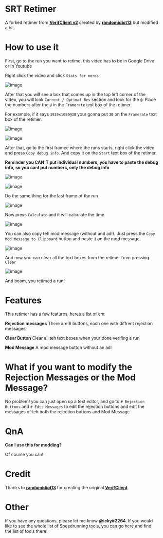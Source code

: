 # SRT Retimer
A forked retimer from **[VerifClient v2](https://github.com/randomidiot13/queueclient)** created by **[randomidiot13](https://github.com/randomidiot13)** but modified a bit.

# How to use it
First, go to the run you want to retime, this video has to be in Google Drive or in Youtube

Right click the video and click `Stats for nerds`

![image](assets/ss1.jpg)

After that you will see a box that comes up in the top left corner of the video, you will look `Current / Optimal Res` section and look for the `@`. Place the numbers after the `@` in the `Framerate` text box of the retimer.

For example, if it says `1920x1080@30` your gonna put `30` on the `Framerate` text box of the retimer.

![image](assets/ss2.jpg)

![image](assets/ss3.jpg)

After that, go to the first framee where the runs starts, right click the video and press `Copy debug info`. And copy it on the `Start` text box of the retimer.

**Reminder you CAN'T put individual numbers, you have to paste the debug info, so you cant put numbers, only the debug info**

![image](assets/ss4.jpg)

![image](assets/ss5.jpg)

Do the same thing for the last frame of the run

![image](assets/ss6.jpg)

Now press `Calculate` and it will calculate the time.

![image](assets/ss7.jpg)

You can also copy teh mod message (without and ad!). Just press the `Copy Mod Message to Clipboard` button and paste it on the mod message.

![image](assets/ss8.jpg)

And now you can clear all the text boxes from the retimer from pressing `Clear`

![image](assets/ss9.jpg)

And boom, you retimed a run!

# Features
This retimer has a few features, heres a list of em:

**Rejection messages**
There are 6 buttons, each one with diffrent rejection messages

**Clear Button**
Clear all teh text boxes when your done verifing a run

**Mod Message**
A mod message button without an ad!

# What if you want to modify the Rejection Messages or the Mod Message?
No problem! you can just open up a text editor, and go to `# Rejection Buttons` and `# Edit Messages` to edit the rejection buttons and edit the messages of teh both the rejection buttons and Mod Message

# QnA
**Can I use this for modding?**

Of course you can!

# Credit
Thanks to **[randomidiot13](https://github.com/randomidiot13)** for creating the original **[VerifClient](https://github.com/randomidiot13/queueclient)**

# Other
If you have any questions, please let me know **@icky#2264**. If you would like to see the whole list of Speedrunning tools, you can go [here](https://github.com/Speedrunning-Tools) and find the list of tools there!
